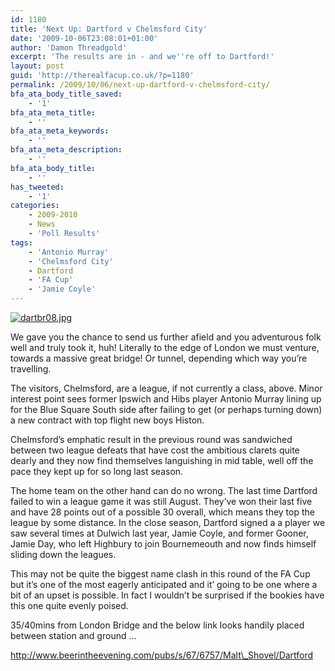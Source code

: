 ```yaml
---
id: 1180
title: 'Next Up: Dartford v Chelmsford City'
date: '2009-10-06T23:08:01+01:00'
author: 'Damon Threadgold'
excerpt: 'The results are in - and we''re off to Dartford!'
layout: post
guid: 'http://therealfacup.co.uk/?p=1180'
permalink: /2009/10/06/next-up-dartford-v-chelmsford-city/
bfa_ata_body_title_saved:
    - '1'
bfa_ata_meta_title:
    - ''
bfa_ata_meta_keywords:
    - ''
bfa_ata_meta_description:
    - ''
bfa_ata_body_title:
    - ''
has_tweeted:
    - '1'
categories:
    - 2009-2010
    - News
    - 'Poll Results'
tags:
    - 'Antonio Murray'
    - 'Chelmsford City'
    - Dartford
    - 'FA Cup'
    - 'Jamie Coyle'
---
```


[![dartbr08.jpg](http://lh3.ggpht.com/_3L4_Y2OBz2M/SsvAwOerU0I/AAAAAAAABCE/qSKhM14lM3k/dartbr08.jpg?imgmax=200)](http://lh3.ggpht.com/_3L4_Y2OBz2M/SsvAwOerU0I/AAAAAAAABCE/qSKhM14lM3k/dartbr08.jpg?imgmax=640)

We gave you the chance to send us further afield and you adventurous folk well and truly took it, huh! Literally to the edge of London we must venture, towards a massive great bridge! Or tunnel, depending which way you’re travelling.

The visitors, Chelmsford, are a league, if not currently a class, above. Minor interest point sees former Ipswich and Hibs player Antonio Murray lining up for the Blue Square South side after failing to get (or perhaps turning down) a new contract with top flight new boys Histon.

Chelmsford’s emphatic result in the previous round was sandwiched between two league defeats that have cost the ambitious clarets quite dearly and they now find themselves languishing in mid table, well off the pace they kept up for so long last season.

The home team on the other hand can do no wrong. The last time Dartford failed to win a league game it was still August. They’ve won their last five and have 28 points out of a possible 30 overall, which means they top the league by some distance. In the close season, Dartford signed a a player we saw several times at Dulwich last year, Jamie Coyle, and former Gooner, Jamie Day, who left Highbury to join Bournemeouth and now finds himself sliding down the leagues.

This may not be quite the biggest name clash in this round of the FA Cup but it’s one of the most eagerly anticipated and it’ going to be one where a bit of an upset is possible. In fact I wouldn’t be surprised if the bookies have this one quite evenly poised.

35/40mins from London Bridge and the below link looks handily placed between station and ground …

http://www.beerintheevening.com/pubs/s/67/6757/Malt\_Shovel/Dartford